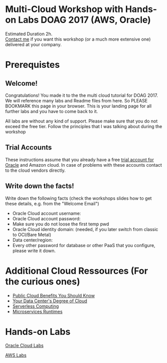 
# Multi-Cloud Workshop with Hands-on Labs DOAG 2017 (AWS, Oracle)


Estimated Duration 2h.  
[Contact me](http://www.munzandmore.com/about) if you want this workshop (or a much more extensive one) delivered at your company.


# Prerequistes

## Welcome!

Congratulations! You made it to the the multi cloud tutorial for DOAG 2017. We will reference many labs and Readme files from here. So PLEASE BOOKMARK this page in your browser. This is your landing page for all further labs and you have to come back to it.

All labs are without any kind of support. Please make sure that you do not exceed the free tier. Follow the principles that I was talking about during the workshop

## Trial Accounts
These instructions assume that you already have a free [trial account for Oracle](http://www.munzandmore.com/2016/ora/login-problems-oracle-cloud-tips) and Amazon cloud.
In case of problems with these accounts contact to the cloud vendors directly.

## Write down the facts!

Write down the following facts (check the workshops slides how to get these details, e.g. from the "Welcome Email")

* Oracle Cloud account username:
* Oracle Cloud account password:
* Make sure you do not loose the first temp pwd
* Oracle Cloud identity domain: (needed, if you later switch from classic to OCI/Bare Metal)
* Data center/region:
* Every other password for database or other PaaS that you configure, please write it down.

# Additional Cloud Ressources (For the curious ones)

* [Public Cloud Benefits You Should Know](http://www.munzandmore.com/2015/ora/12-public-cloud-benefits-and-features-you-should-know)
* [Your Data Center's Degree of Cloud](http://www.munzandmore.com/2015/ora/data-center-or-cloud)
* [Serverless Computing](https://speakerdeck.com/fmunz/serverless-architectures-devoxx-2017-presentations-includes-aws-lambda-fn-project)
* [Microservices Runtimes](https://speakerdeck.com/fmunz/microservices-runtimes)

# Hands-on Labs
[Oracle Cloud Labs](oracloudlabs01.md)  

[AWS Labs](awslabs01.md)
